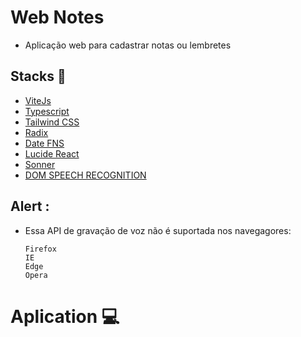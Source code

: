 # Web Notes

- Aplicação web para cadastrar notas ou lembretes

## Stacks :robot:

- [ViteJs](https://vitejs.dev/guide/)
- [Typescript](https://www.typescriptlang.org/docs/)
- [Tailwind CSS](https://tailwindcss.com/docs/installation)
- [Radix](https://www.radix-ui.com/themes/docs/overview/getting-started)
- [Date FNS](https://date-fns.org/docs/Getting-Started)
- [Lucide React](https://lucide.dev/guide/packages/lucide-react)
- [Sonner](https://sonner.emilkowal.ski/)
- [DOM SPEECH RECOGNITION](https://www.npmjs.com/package/@types/dom-speech-recognition)

## Alert :
- Essa API de gravação de voz não é suportada nos navegagores:
  
    ```
    Firefox
    IE
    Edge
    Opera
    ```

# Aplication :computer:  
